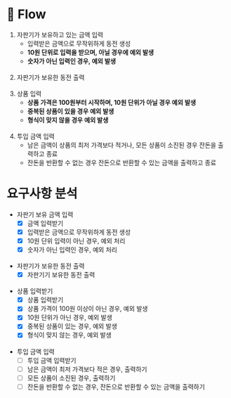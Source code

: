 # 🥫 Flow
1. 자판기가 보유하고 있는 금액 입력
   - 입력받은 금액으로 무작위하게 동전 생성
   - **10원 단위로 입력을 받으며, 아닐 경우에 예외 발생**
   - **숫자가 아닌 입력인 경우, 예외 발생**
</br></br>
2. 자판기가 보유한 동전 출력
</br></br>
3. 상품 입력
   - **상품 가격은 100원부터 시작하며, 10원 단위가 아닐 경우 예외 발생**
   - **중복된 상품이 있을 경우 예외 발생**
   - **형식이 맞지 않을 경우 예외 발생**
</br></br>
4. 투입 금액 입력
   - 남은 금액이 상품의 최저 가격보다 적거나, 모든 상품이 소진된 경우 잔돈을 출력하고 종료
   - 잔돈을 반환할 수 없는 경우 잔돈으로 반환할 수 있는 금액을 출력하고 종료

# 요구사항 분석
- 자판기 보유 금액 입력
  - [X] 금액 입력받기
  - [X] 입력받은 금액으로 무작위하게 동전 생성
  - [X] 10원 단위 입력이 아닌 경우, 예외 처리
  - [X] 숫자가 아닌 입력인 경우, 예외 처리
</br></br>
- 자판기가 보유한 동전 출력
  - [X] 자판기기 보유한 동전 출력
</br></br>
- 상품 입력받기
  - [X] 상품 입력받기 
  - [X] 상품 가격이 100원 이상이 아닌 경우, 예외 발생
  - [X] 10원 단위가 아닌 경우, 예외 발생
  - [X] 중복된 상품이 있는 경우, 예외 발생
  - [X] 형식이 맞지 않는 경우, 예외 발생
</br></br>
- 투입 금액 입력
  - [ ] 투입 금액 입력받기
  - [ ] 남은 금액이 최저 가격보다 적은 경우, 출력하기
  - [ ] 모든 상품이 소진된 경우, 출력하기
  - [ ] 잔돈을 반환할 수 없는 경우, 잔돈으로 반환할 수 있는 금액을 출력하기